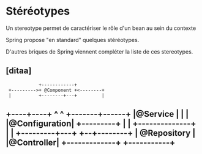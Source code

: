 # Stéréotypes

Un stereotype permet de caractériser le rôle d'un bean au sein du contexte

Spring propose "en standard" quelques stéréotypes.

D'autres briques de Spring viennent compléter la liste de ces stereotypes.

[ditaa]
----
                +------------+
     +--------->+ @Component +<--------+
     |          +--------+---+         |
+----+----+     ^        ^     +-------+------+
|@Service |     |        |     |@Configuration|
+---------+     |        |     +--------------+
                |        |
      +---------+---+ +--+--------+
      | @Repository | |@Controller|
      +-------------+ +-----------+
----
